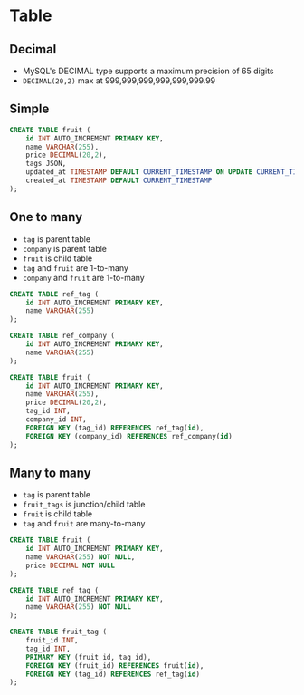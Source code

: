 # Table

## Decimal

* MySQL's DECIMAL type supports a maximum precision of 65 digits
* `DECIMAL(20,2)` max at 999,999,999,999,999,999.99

## Simple

```sql
CREATE TABLE fruit (
    id INT AUTO_INCREMENT PRIMARY KEY,
    name VARCHAR(255),
    price DECIMAL(20,2),
    tags JSON,
    updated_at TIMESTAMP DEFAULT CURRENT_TIMESTAMP ON UPDATE CURRENT_TIMESTAMP,
    created_at TIMESTAMP DEFAULT CURRENT_TIMESTAMP
);
```

## One to many

* `tag` is parent table
* `company` is parent table
* `fruit` is child table
* `tag` and `fruit` are 1-to-many
* `company` and `fruit` are 1-to-many

```sql
CREATE TABLE ref_tag (
    id INT AUTO_INCREMENT PRIMARY KEY,
    name VARCHAR(255)
);

CREATE TABLE ref_company (
    id INT AUTO_INCREMENT PRIMARY KEY,
    name VARCHAR(255)
);

CREATE TABLE fruit (
    id INT AUTO_INCREMENT PRIMARY KEY,
    name VARCHAR(255),
    price DECIMAL(20,2),
    tag_id INT,
    company_id INT,
    FOREIGN KEY (tag_id) REFERENCES ref_tag(id),
    FOREIGN KEY (company_id) REFERENCES ref_company(id)
);
```

## Many to many

* `tag` is parent table
* `fruit_tags` is junction/child table
* `fruit` is child table
* `tag` and `fruit` are many-to-many

```sql
CREATE TABLE fruit (
    id INT AUTO_INCREMENT PRIMARY KEY,
    name VARCHAR(255) NOT NULL,
    price DECIMAL NOT NULL
);

CREATE TABLE ref_tag (
    id INT AUTO_INCREMENT PRIMARY KEY,
    name VARCHAR(255) NOT NULL
);

CREATE TABLE fruit_tag (
    fruit_id INT,
    tag_id INT,
    PRIMARY KEY (fruit_id, tag_id),
    FOREIGN KEY (fruit_id) REFERENCES fruit(id),
    FOREIGN KEY (tag_id) REFERENCES ref_tag(id)
);
```
